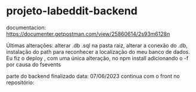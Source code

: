 # projeto-labeddit-backend

documentacion: 
https://documenter.getpostman.com/view/25860614/2s93m6128n

Últimas alterações: alterar .db .sql na pasta raiz, alterar a conexão do .db, instalação do path para reconhecer a localização do meu banco de dados.
Eu fiz o deploy , com uma única alteração, no npm install adicionando o -f por causa do fsevents

parte do backend finalizado data: 07/06/2023 continua com o front no repositório:

